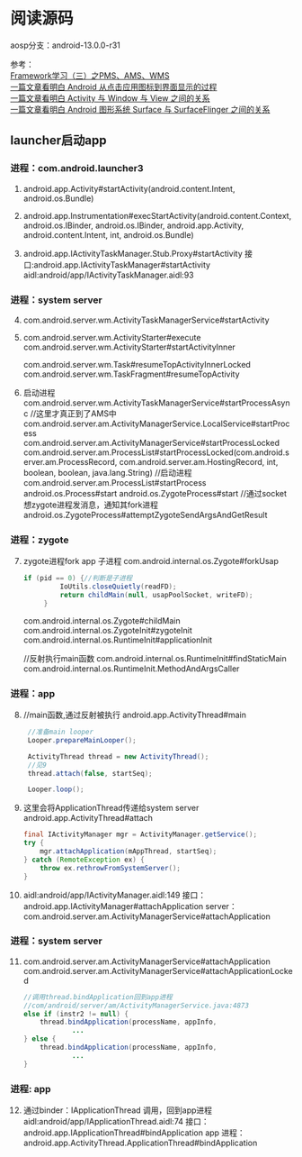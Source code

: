 
# 阅读源码
aosp分支：android-13.0.0-r31

参考：  
[Framework学习（三）之PMS、AMS、WMS](https://blog.csdn.net/ljx1400052550/article/details/115518631)  
[一篇文章看明白 Android 从点击应用图标到界面显示的过程](https://blog.csdn.net/freekiteyu/article/details/79318031)  
[一篇文章看明白 Activity 与 Window 与 View 之间的关系](https://blog.csdn.net/freekiteyu/article/details/79408969)  
[一篇文章看明白 Android 图形系统 Surface 与 SurfaceFlinger 之间的关系](https://blog.csdn.net/freekiteyu/article/details/79483406)


## launcher启动app
### 进程：com.android.launcher3
1. android.app.Activity#startActivity(android.content.Intent, android.os.Bundle)  
   
2. android.app.Instrumentation#execStartActivity(android.content.Context, android.os.IBinder, android.os.IBinder, android.app.Activity, android.content.Intent, int, android.os.Bundle)
   
3. android.app.IActivityTaskManager.Stub.Proxy#startActivity
   接口:android.app.IActivityTaskManager#startActivity
   aidl:android/app/IActivityTaskManager.aidl:93

### 进程：system server

4. com.android.server.wm.ActivityTaskManagerService#startActivity
   
5. com.android.server.wm.ActivityStarter#execute
   com.android.server.wm.ActivityStarter#startActivityInner

   com.android.server.wm.Task#resumeTopActivityInnerLocked
   com.android.server.wm.TaskFragment#resumeTopActivity

6. 启动进程
   com.android.server.wm.ActivityTaskManagerService#startProcessAsync
   //这里才真正到了AMS中
   com.android.server.am.ActivityManagerService.LocalService#startProcess
   com.android.server.am.ActivityManagerService#startProcessLocked
   com.android.server.am.ProcessList#startProcessLocked(com.android.server.am.ProcessRecord, com.android.server.am.HostingRecord, int, boolean, boolean, java.lang.String)
   //启动进程
   com.android.server.am.ProcessList#startProcess
   android.os.Process#start
   android.os.ZygoteProcess#start
   //通过socket想zygote进程发消息，通知其fork进程
   android.os.ZygoteProcess#attemptZygoteSendArgsAndGetResult

### 进程：zygote

7. zygote进程fork app 子进程
   com.android.internal.os.Zygote#forkUsap
   ```java
   if (pid == 0) {//判断是子进程
            IoUtils.closeQuietly(readFD);
            return childMain(null, usapPoolSocket, writeFD);
        }
   ```
   com.android.internal.os.Zygote#childMain
   com.android.internal.os.ZygoteInit#zygoteInit
   com.android.internal.os.RuntimeInit#applicationInit

   //反射执行main函数
   com.android.internal.os.RuntimeInit#findStaticMain
   com.android.internal.os.RuntimeInit.MethodAndArgsCaller


   


### 进程：app

8. //main函数,通过反射被执行
   android.app.ActivityThread#main
   ```java
    //准备main looper
    Looper.prepareMainLooper();

    ActivityThread thread = new ActivityThread();
    //见9
    thread.attach(false, startSeq);

    Looper.loop();

   ```
9. 这里会将ApplicationThread传递给system server
    android.app.ActivityThread#attach
    ```java
    final IActivityManager mgr = ActivityManager.getService();
    try {
        mgr.attachApplication(mAppThread, startSeq);
    } catch (RemoteException ex) {
        throw ex.rethrowFromSystemServer();
    }
    ```
10. aidl:android/app/IActivityManager.aidl:149
    接口：android.app.IActivityManager#attachApplication
    server：com.android.server.am.ActivityManagerService#attachApplication

### 进程：system server 

11. com.android.server.am.ActivityManagerService#attachApplication
    com.android.server.am.ActivityManagerService#attachApplicationLocked
    ```java
    //调用thread.bindApplication回到app进程
    //com/android/server/am/ActivityManagerService.java:4873
    else if (instr2 != null) {
        thread.bindApplication(processName, appInfo,
                ...
    } else {
        thread.bindApplication(processName, appInfo,
                ...
    }
    ```

### 进程: app
12. 通过binder：IApplicationThread 调用，回到app进程
    aidl:android/app/IApplicationThread.aidl:74
    接口：android.app.IApplicationThread#bindApplication
    app 进程：android.app.ActivityThread.ApplicationThread#bindApplication
    








   
   